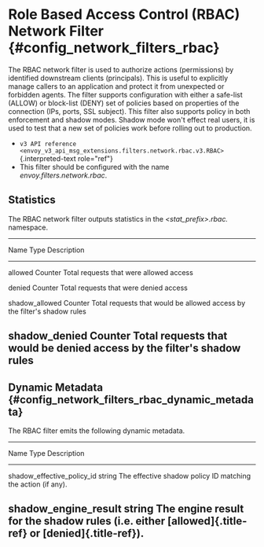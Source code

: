 Role Based Access Control (RBAC) Network Filter {#config_network_filters_rbac}
===============================================

The RBAC network filter is used to authorize actions (permissions) by
identified downstream clients (principals). This is useful to explicitly
manage callers to an application and protect it from unexpected or
forbidden agents. The filter supports configuration with either a
safe-list (ALLOW) or block-list (DENY) set of policies based on
properties of the connection (IPs, ports, SSL subject). This filter also
supports policy in both enforcement and shadow modes. Shadow mode won\'t
effect real users, it is used to test that a new set of policies work
before rolling out to production.

-   `v3 API reference <envoy_v3_api_msg_extensions.filters.network.rbac.v3.RBAC>`{.interpreted-text
    role="ref"}
-   This filter should be configured with the name
    *envoy.filters.network.rbac*.

Statistics
----------

The RBAC network filter outputs statistics in the
*\<stat\_prefix\>.rbac.* namespace.

  -----------------------------------------------------------------------
  Name              Type              Description
  ----------------- ----------------- -----------------------------------
  allowed           Counter           Total requests that were allowed
                                      access

  denied            Counter           Total requests that were denied
                                      access

  shadow\_allowed   Counter           Total requests that would be
                                      allowed access by the filter\'s
                                      shadow rules

  shadow\_denied    Counter           Total requests that would be denied
                                      access by the filter\'s shadow
                                      rules
  -----------------------------------------------------------------------

Dynamic Metadata {#config_network_filters_rbac_dynamic_metadata}
----------------

The RBAC filter emits the following dynamic metadata.

  -------------------------------------------------------------------------------------
  Name                            Type              Description
  ------------------------------- ----------------- -----------------------------------
  shadow\_effective\_policy\_id   string            The effective shadow policy ID
                                                    matching the action (if any).

  shadow\_engine\_result          string            The engine result for the shadow
                                                    rules (i.e. either
                                                    [allowed]{.title-ref} or
                                                    [denied]{.title-ref}).
  -------------------------------------------------------------------------------------
